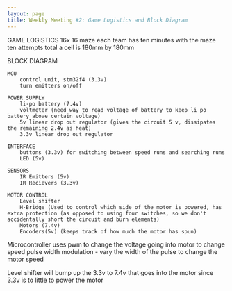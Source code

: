 ```yaml
---
layout: page
title: Weekly Meeting #2: Game Logistics and Block Diagram
---
```


GAME LOGISTICS
	16x 16 maze
	each team has ten minutes with the maze
	ten attempts total
	a cell is 180mm by 180mm

BLOCK DIAGRAM 

	MCU 
		control unit, stm32f4 (3.3v)
		turn emitters on/off

	POWER SUPPLY
		li-po battery (7.4v) 
		voltmeter (need way to read voltage of battery to keep li po battery above certain voltage)
		5v linear drop out regulator (gives the circuit 5 v, dissipates the remaining 2.4v as heat)
		3.3v linear drop out regulator

	INTERFACE
 		buttons (3.3v) for switching between speed runs and searching runs
 		LED (5v)

	SENSORS
 		IR Emitters (5v)
 		IR Recievers (3.3v)

	MOTOR CONTROL
		Level shifter
		H-Bridge (Used to control which side of the motor is powered, has extra protection (as opposed to using four switches, so we don't accidentally short the circuit and burn elements)
		Motors (7.4v)
		Encoders(5v) (keeps track of how much the motor has spun)


Microcontroller uses pwm to change the voltage going into motor to change speed
pulse width modulation - vary the width of the pulse to change the motor speed

Level shifter will bump up the 3.3v to 7.4v that goes into the motor since 3.3v is to little to power the motor
